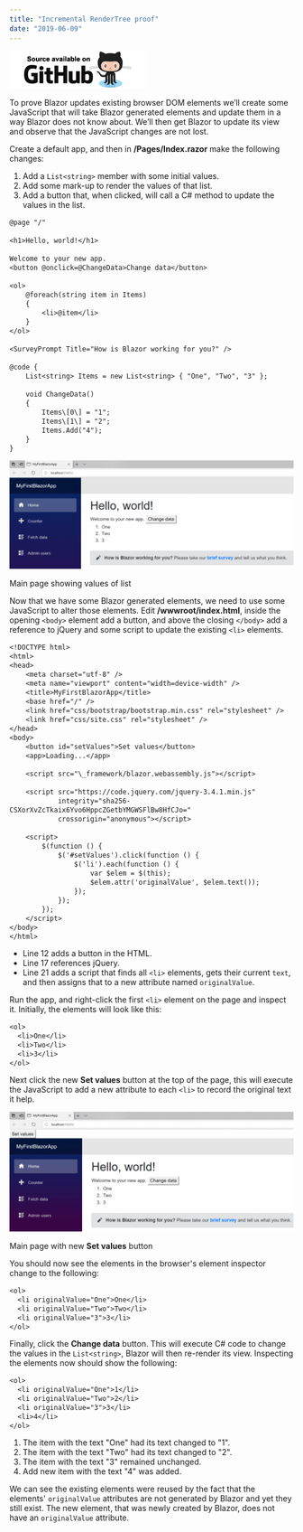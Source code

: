 ```yaml
---
title: "Incremental RenderTree proof"
date: "2019-06-09"
---
```


[![](images/SourceLink.png)](https://github.com/mrpmorris/blazor-university/tree/master/src/RenderTrees/IncrementalRenderTreeProof)

To prove Blazor updates existing browser DOM elements we’ll create some JavaScript that will take Blazor generated elements and update them in a way Blazor does not know about. We’ll then get Blazor to update its view and observe that the JavaScript changes are not lost.

Create a default app, and then in **/Pages/Index.razor** make the following changes:

1. Add a `List<string>` member with some initial values.
2. Add some mark-up to render the values of that list.
3. Add a button that, when clicked, will call a C# method to update the values in the list.

```razor
@page "/"

<h1>Hello, world!</h1>

Welcome to your new app.
<button @onclick=@ChangeData>Change data</button>

<ol>
    @foreach(string item in Items)
    {
        <li>@item</li>
    }
</ol>

<SurveyPrompt Title="How is Blazor working for you?" />

@code {
    List<string> Items = new List<string> { "One", "Two", "3" };

    void ChangeData()
    {
        Items\[0\] = "1";
        Items\[1\] = "2";
        Items.Add("4");
    }
}
```

![](images/IncrementalDomProof1-1024x392.png)

Main page showing values of list

Now that we have some Blazor generated elements, we need to use some JavaScript to alter those elements. Edit **/wwwroot/index.html**, inside the opening `<body>` element add a button, and above the closing `</body>` add a reference to jQuery and some script to update the existing `<li>` elements.

```razor
<!DOCTYPE html>
<html>
<head>
    <meta charset="utf-8" />
    <meta name="viewport" content="width=device-width" />
    <title>MyFirstBlazorApp</title>
    <base href="/" />
    <link href="css/bootstrap/bootstrap.min.css" rel="stylesheet" />
    <link href="css/site.css" rel="stylesheet" />
</head>
<body>
    <button id="setValues">Set values</button>
    <app>Loading...</app>

    <script src="\_framework/blazor.webassembly.js"></script>

    <script src="https://code.jquery.com/jquery-3.4.1.min.js"
            integrity="sha256-CSXorXvZcTkaix6Yvo6HppcZGetbYMGWSFlBw8HfCJo="
            crossorigin="anonymous"></script>

    <script>
        $(function () {
            $('#setValues').click(function () {
                $('li').each(function () {
                    var $elem = $(this);
                    $elem.attr('originalValue', $elem.text());
                });
            });
        });
    </script>
</body>
</html>
```

- Line 12 adds a button in the HTML.
- Line 17 references jQuery.
- Line 21 adds a script that finds all `<li>` elements, gets their current `text`, and then assigns that to a new attribute named `originalValue`.

Run the app, and right-click the first `<li>` element on the page and inspect it. Initially, the elements will look like this:

```razor
<ol>
  <li>One</li>
  <li>Two</li>
  <li>3</li>
</ol>
```

Next click the new **Set values** button at the top of the page, this will execute the JavaScript to add a new attribute to each `<li>` to record the original text it help.

![](images/IncrementalDomProof2-1024x430.png)

Main page with new **Set values** button

You should now see the elements in the browser's element inspector change to the following:

```razor
<ol>
  <li originalValue="One">One</li>
  <li originalValue="Two">Two</li>
  <li originalValue="3">3</li>
</ol>
```

Finally, click the **Change data** button. This will execute C# code to change the values in the `List<string>`, Blazor will then re-render its view. Inspecting the elements now should show the following:

```razor
<ol>
  <li originalValue="One">1</li>
  <li originalValue="Two">2</li>
  <li originalValue="3">3</li>
  <li>4</li>
</ol>
```

1. The item with the text "One" had its text changed to "1".
2. The item with the text "Two" had its text changed to "2".
3. The item with the text "3" remained unchanged.
4. Add new item with the text "4" was added.  

We can see the existing elements were reused by the fact that the elements' `originalValue` attributes are not generated by Blazor and yet they still exist. The new element, that was newly created by Blazor, does not have an `originalValue` attribute.

